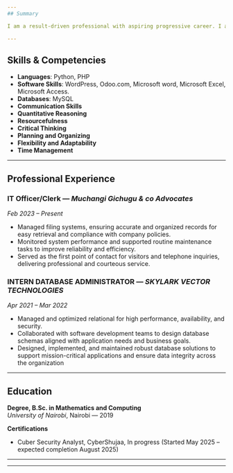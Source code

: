 ```yaml
---
## Summary

I am a result-driven professional with aspiring progressive career. I am self- driven, ambitious, innovative, analytical, a fast learner, with a firm commitment to integrity and a track record of getting along well with people from all walks of life. I possess a great desire and drive to prosper in all work that I venture into. I desire to work within a challenging and rewarding environment, which will give me an opportunity to utilize my acquired skills, apply my academic knowledge that leads to both personal and organizational growth.

---
```


## Skills & Competencies 

- **Languages**: Python, PHP
- **Software Skills**: WordPress, Odoo.com, Microsoft word, Microsoft Excel, Microsoft Access.
- **Databases**: MySQL
- **Communication Skills**
- **Quantitative Reasoning**
- **Resourcefulness**
- **Critical Thinking**
- **Planning and Organizing**
- **Flexibility and Adaptability**
- **Time Management**

---

## Professional Experience

### **IT Officer/Clerk** — *Muchangi Gichugu & co Advocates*
_Feb 2023 – Present_

- Managed filing systems, ensuring accurate and organized records for easy retrieval and compliance with company policies.
- Monitored system performance and supported routine maintenance tasks to improve reliability and efficiency.
- Served as the first point of contact for visitors and telephone inquiries, delivering professional and courteous service.

### **INTERN DATABASE ADMINISTRATOR** — *SKYLARK VECTOR TECHNOLOGIES*
_Apr 2021 – Mar 2022_

- Managed and optimized relational for high performance, availability, and security. 
- Collaborated with software development teams to design database schemas aligned with application needs and business goals.
- Designed, implemented, and maintained robust database solutions to support mission-critical applications and ensure data integrity across the organization 

---

## Education

**Degree, B.Sc. in Mathematics and Computing**  
_University of Nairobi_, Nairobi — 2019  

**Certifications**
- Cuber Security Analyst, CyberShujaa, In progress (Started May 2025 – expected completion August 2025) 

---


---

